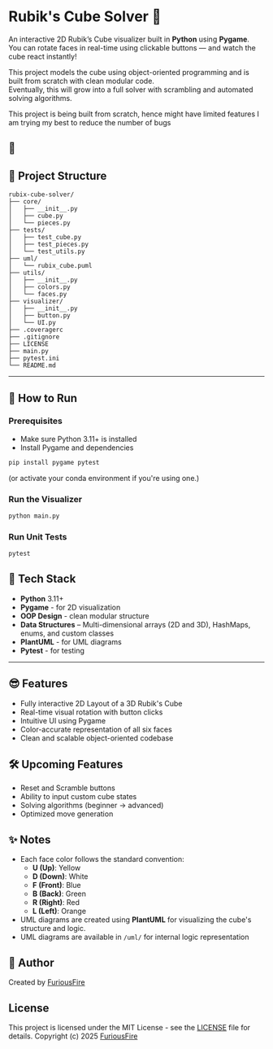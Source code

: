 # Rubik's Cube Solver 🧩

An interactive 2D Rubik’s Cube visualizer built in **Python** using **Pygame**.  
You can rotate faces in real-time using clickable buttons — and watch the cube react instantly!

This project models the cube using object-oriented programming and is built from scratch with clean modular code.  
Eventually, this will grow into a full solver with scrambling and automated solving algorithms.

This project is being built from scratch, hence might have limited features
I am trying my best to reduce the number of bugs

🤗
---

## 📂 Project Structure

```plaintext
rubix-cube-solver/
├── core/
│   ├── __init__.py
│   ├── cube.py
│   └── pieces.py
├── tests/
│   ├── test_cube.py
│   ├── test_pieces.py
│   └── test_utils.py
├── uml/
│   └── rubix_cube.puml
├── utils/
│   ├── __init__.py
│   ├── colors.py
│   └── faces.py
├── visualizer/
│   ├── __init__.py
│   ├── button.py
│   └── UI.py
├── .coveragerc
├── .gitignore
├── LICENSE
├── main.py
├── pytest.ini
└── README.md
```

---

## 🚀 How to Run

### Prerequisites

 - Make sure Python 3.11+ is installed
 - Install Pygame and dependencies

```bash
pip install pygame pytest
```
(or activate your conda environment if you're using one.)

### Run the Visualizer

```bash
python main.py
```

### Run Unit Tests

```bash
pytest
```

## 🧰 Tech Stack

- **Python** 3.11+
- **Pygame** - for 2D visualization
- **OOP Design** - clean modular structure
- **Data Structures** – Multi-dimensional arrays (2D and 3D), HashMaps, enums, and custom classes
- **PlantUML** - for UML diagrams
- **Pytest** - for testing

---

## 😎 Features

- Fully interactive 2D Layout of a 3D Rubik's Cube
- Real-time visual rotation with button clicks
- Intuitive UI using Pygame
- Color-accurate representation of all six faces
- Clean and scalable object-oriented codebase

## 🛠️ Upcoming Features

- Reset and Scramble buttons
- Ability to input custom cube states
- Solving algorithms (beginner -> advanced)
- Optimized move generation

## ✨ Notes

- Each face color follows the standard convention:
    - **U (Up)**: Yellow
    - **D (Down)**: White
    - **F (Front)**: Blue
    - **B (Back)**: Green
    - **R (Right)**: Red
    - **L (Left)**: Orange
- UML diagrams are created using **PlantUML** for visualizing the cube's structure and logic.
- UML diagrams are available in ```/uml/``` for internal logic representation

## 👤 Author

Created by [FuriousFire](https://github.com/FuriousFire05)

## License

This project is licensed under the MIT License - see the [LICENSE](LICENSE) file for details.
Copyright (c) 2025 [FuriousFire](https://github.com/FuriousFire05)